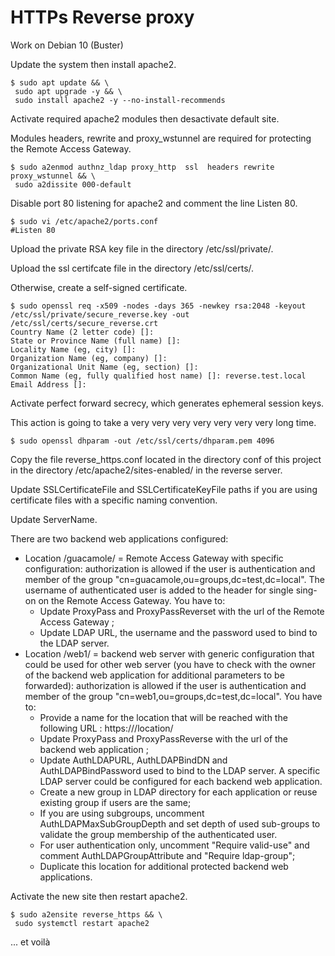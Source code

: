 # HTTPs Reverse proxy
Work on Debian 10 (Buster)

Update the system then install apache2.
```
$ sudo apt update && \ 
 sudo apt upgrade -y && \
 sudo install apache2 -y --no-install-recommends
```
Activate required apache2 modules then desactivate default site.

Modules headers, rewrite and proxy_wstunnel are required for protecting the Remote Access Gateway.
```
$ sudo a2enmod authnz_ldap proxy_http  ssl  headers rewrite proxy_wstunnel && \
 sudo a2dissite 000-default 
```
Disable port 80 listening for apache2 and comment the line Listen 80.
```
$ sudo vi /etc/apache2/ports.conf
#Listen 80
```
Upload the private RSA key file in the directory /etc/ssl/private/.

Upload the ssl certifcate file in the directory /etc/ssl/certs/.

Otherwise, create a self-signed certificate.
```
$ sudo openssl req -x509 -nodes -days 365 -newkey rsa:2048 -keyout /etc/ssl/private/secure_reverse.key -out /etc/ssl/certs/secure_reverse.crt
Country Name (2 letter code) []:
State or Province Name (full name) []:
Locality Name (eg, city) []:
Organization Name (eg, company) []:
Organizational Unit Name (eg, section) []:
Common Name (eg, fully qualified host name) []: reverse.test.local
Email Address []:

```
Activate perfect forward secrecy, which generates ephemeral session keys.

This action is going to take a very very very very very very very long time.
```
$ sudo openssl dhparam -out /etc/ssl/certs/dhparam.pem 4096
```
Copy the file reverse_https.conf located in the directory conf of this project in the directory /etc/apache2/sites-enabled/ in the reverse server.

Update SSLCertificateFile and SSLCertificateKeyFile paths if you are using certificate files with a specific naming convention.

Update ServerName.

There are two backend web applications configured:
* Location /guacamole/ = Remote Access Gateway with specific configuration: authorization is allowed if the user is authentication and member of the group "cn=guacamole,ou=groups,dc=test,dc=local". The username of authenticated user is added to the header for single sing-on on the Remote Access Gateway. You have to:
  * Update ProxyPass and ProxyPassReverset with the url of the Remote Access Gateway ; 
  * Update LDAP URL, the username and the password used to bind to the LDAP server.
* Location /web1/ = backend web server with generic configuration that could be used for other web server (you have to check with the owner of the backend web application for additional parameters to be forwarded): authorization is allowed if the user is authentication and member of the group "cn=web1,ou=groups,dc=test,dc=local". You have to:
  * Provide a name for the location that will be reached with the following URL : https://<reverse-proxy>/location/
  * Update ProxyPass and ProxyPassReverse  with the url of the backend web application ;
  * Update AuthLDAPURL, AuthLDAPBindDN and AuthLDAPBindPassword used to bind to the LDAP server. A specific LDAP server could be configured for each backend web application.
  * Create a new group in LDAP directory for each application or reuse existing group if users are the same;
  * If you are using subgroups, uncomment AuthLDAPMaxSubGroupDepth and set depth of used sub-groups to validate the group membership of the authenticated user.
  * For user authentication only, uncomment "Require valid-use" and comment AuthLDAPGroupAttribute and "Require ldap-group";
  * Duplicate this location for additional protected backend web applications.

Activate the new site then restart apache2.
```
$ sudo a2ensite reverse_https && \
 sudo systemctl restart apache2
```
... et voilà
